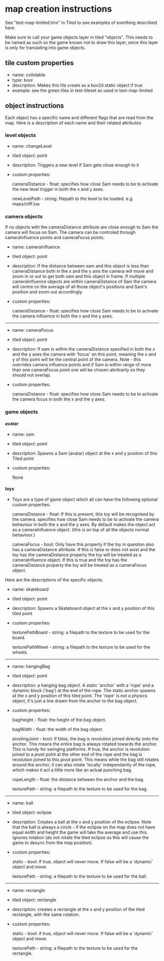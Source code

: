 # map creation instructions

See "test-map-limited.tmx" in Tiled to see examples of everthing described here.

Make sure to call your game objects layer in tiled "objects". This needs to be named as such so the game knows not to draw this layer, since this layer is only for translating into game objects.

## tile custom properties

- name: collidable
- type: bool
- description: Makes this tile create as a box2d static object if true
- example: see the green tiles in test-tileset as used in test-map-limited

## object instructions

Each object has a specific name and different flags that are read from the map. Here is a description of each name and their related attributes

### level objects

- name: changeLevel
- tiled object: point
- description: Triggers a new level if Sam gets close enough to it
- custom properties:

	cameraDistance - float: specifies how close Sam needs to be to activate the new level trigger in both the x and y axes.
	
	newLevelPath - string: filepath to the level to be loaded. e.g. maps/cliff.lua
   
   
### camera objects

If no objects with the cameraDistance attribute are close enough to Sam the camera will focus on Sam. The camera can be controled through cameraInfluence points and cameraFocus points.

- name: cameraInfluence
- tiled object: point
- description: If the distance between sam and this object is less than cameraDistance both in the x and the y axis the camera will move and zoom in or out to get both sam and this object in frame. If multiple cameraInfluence objects are within cameraDistance of Sam the camera will centre on the average of all those object's positions and Sam's position and zoom out accordingly.
- custom properties:

	cameraDistance - float: specifies how close Sam needs to be to activate the camera influence in both the x and the y axes.

------

- name: cameraFocus
- tiled object: point
- description: If sam is within the cameraDistance specified in both the x and the y axes the camera with 'focus' on this point, meaning the x and y of this point will be the central point of the camera. Note - this overrides camera influence points and if Sam is within range of more than one cameraFocus point one will be chosen abritrarily so they should not overlap.
- custom properties:

	cameraDistance - float: specifies how close Sam needs to be to activate the camera focus in both the x and the y axes.

### game objects

#### avatar

- name: sam
- tiled object: point
- description: Spawns a Sam (avatar) object at the x and y position of this Tiled point
- custom properties:

   None
   

#### toys

- Toys are a type of game object which all can have the following optional custom properties:

	cameraDistance - float: If this is present, this toy will be recognised by the camera. specifies how close Sam needs to be to activate the camera behaviour in both the x and the y axes. By default makes the object act as a cameraInfluence object. (this is on top of all the objects normal behaviour.)
	
	cameraFocus - bool: Only have this property if the toy in question also has a cameraDistance attribute. If this is false or does not exist and the toy has the cameraDistance property the toy will be treated as a cameraInfluence object. If this is true and the toy has the cameraDistance property the toy will be treated as a cameraFocus object.


Here are the descriptions of the specific objects.
   
- name: skateboard
- tiled object: point
- description: Spawns a Skateboard object at the x and y position of this tiled point
- custom properties:

   texturePathBoard - string: a filepath to the texture to be used for the board.
   
   texturePathWheel - string: a filepath to the texture to be used for the wheels.

------

- name: hangingBag
- tiled object: point
- description: a hanging bag object. A static 'anchor' with a 'rope' and a dynamic block ('bag') at the end of the rope. The static anchor spawns at the x and y position of this tiled point. The 'rope' is not a physics object, it's just a line drawn from the anchor to the bag object.
- custom properties:

   bagHeight - float: the height of the bag object.
   
   bagWidth - float: the width of the bag object.
   
   pivotingJoint - bool: If false, the bag is revolution joined directly onto the anchor. This means the entire bag is always rotated towards the anchor. This is handy for swinging platforms. If true, the anchor is revolution joined to a pivot point at the other end of the rope and the bag is revolution joined to this pivot point. This means while the bag still rotates around the anchor, it can also rotate 'locally' independantly of the rope, which makes it act a little more like an actual punching bag.
   
   ropeLength - float: the distance between the anchor and the bag.
   
   texturePath - string: a filepath to the texture to be used for the bag.

------

- name: ball
- tiled object: eclipse
- description: Creates a ball at the x and y position of the eclipse. Note that the ball is always a circle - if the eclipse on the map does not have equal width and height the game will take the average and use this. Ignores rotation (do not rotate the tiled eclipse as this will cause the game to desync from the map position).
- custom properties:

	static - bool: if true, object will never move. If false will be a 'dynamic' object and move.
	
	texturePath - string: a filepath to the texture to be used for the ball.

------

- name: rectangle
- tiled object: rectangle
- description: creates a rectangle at the x and y position of the tiled rectangle, with the same rotation.
- custom properties:

	static - bool: if true, object will never move. If false will be a 'dynamic' object and move.
	
	texturePath - string: a filepath to the texture to be used for the rectangle.
